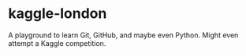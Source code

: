 kaggle-london
=============

A playground to learn Git, GitHub, and maybe even Python.  Might even attempt a Kaggle competition.
